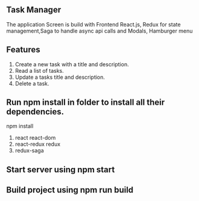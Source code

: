 ## Task Manager
The application Screen is build with Frontend React.js, Redux for state management,Saga to handle async api calls and Modals, Hamburger menu

## Features
1. Create a new task with a title and description.
2. Read a list of tasks.
3. Update a tasks title and description.
4. Delete a task. 

## Run npm install in folder to install all their dependencies.
   npm install
1. react react-dom 
2. react-redux redux 
3. redux-saga 

## Start server using npm start

## Build project using npm run build

